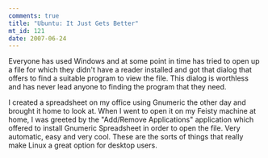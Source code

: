 ```yaml
--- 
comments: true
title: "Ubuntu: It Just Gets Better"
mt_id: 121
date: 2007-06-24
---
```

Everyone has used Windows and at some point in time has tried to open up a file for which they didn't have a reader installed and got that dialog that offers to find a suitable program to view the file.  This dialog is worthless and has never lead anyone to finding the program that they need.

I created a spreadsheet on my office using Gnumeric the other day and brought it home to look at.  When I went to open it on my Feisty machine at home, I was greeted by the "Add/Remove Applications" application which offered to install Gnumeric Spreadsheet in order to open the file.  Very automatic, easy and very cool.  These are the sorts of things that really make Linux a great option for desktop users.
